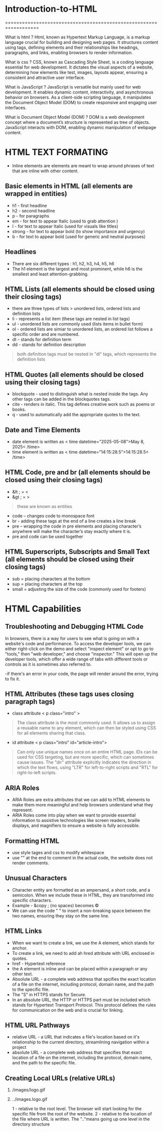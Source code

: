 # Introduction-to-HTML
==================================================================

What is html ? 
Html, known as Hypertext Markup Language, is a markup language crucial for building and designing web pages. It structures content using tags, defining elements and their relationships like headings, paragraphs, and links, enabling browsers to render information.

What is css ?
CSS, known as Cascading Style Sheet, is a coding language essential for web development. It dictates the visual aspects of a website, determining how elements like test, images, layouts appear, ensuring a consistent and attractive user interface.

What is JavaScript ?
JavaScript is versatile but mainly used for web development. It enables dynamic content, interactivity, and asynchronous behavior on browsers. As a client-side scripting language, it manipulates the Document Object Model (DOM) to create responsive and engaging user interfaces.

What is Document Object Model (DOM) ?
DOM is a web development concept where a document’s structure is represented as tree of objects. JavaScript interacts with DOM, enabling dynamic manipulation of webpage content. 

HTML TEXT FORMATING
====================================================================

- Inline elements are elements are meant to wrap around phrases of text that are inline with other content.

Basic elements in HTML (all elements are wrapped in entities)
-------------------------------------------------------------
- h1 - first headline
- h2 - second headline
- p - for paragraphs
- em - for text to appear Italic (used to grab attention ) 
- I - for text to appear Italic (used for visuals like titles) 
- strong - for text to appear bold (to show importance and urgency)
- b - for text to appear bold (used for generic and neutral purposes)


Headlines
-------------------------------
- There are six different types : h1, h2, h3, h4, h5, h6
- The h1 element is the largest and most prominent, while h6 is the smallest and least attention-grabbing.

HTML Lists (all elements should be closed using their closing tags)
--------------------------------------------------------------------
- there are three types of lists > unordered lists, ordered lists and definition lists
- li - represents a list item (these tags are nested in list tags)
- ul - unordered lists are commonly used (lists items in bullet form) 
- ol - ordered lists are simiar to unordered lists, an ordered list follows a specific order and are numbered.
- dt - stands for definition term 
- dd - stands for definition description
 > both  definition tags must be nested in "dl" tags, which represents the definition lists

HTML Quotes (all elements should be closed using their closing tags)
------------------------------
- blockquote - used to distinguish what is nested inside the tags. Any other tags can be added in the blockquotes tags. 
- cite - renders in italic. This tag defines creative work such as poems or books.
- q - used to automatically add the appropriate quotes to the text.

Date and Time Elements
------------------------------
- date element is written as < time datetime="2025-05-08">May 8, 2025< /time>
- time element is written as < time datetime="14:15:28.5">14:15:28.5< /time>

HTML Code, pre and br (all elements should be closed using their closing tags)
------------------------------------------------------------------------------
- &It ; = <                              
- &gt ; = >
> these are known as entities

- code – changes code to monospace font
- br - adding these tags at the end of a line creates a line break
- pre – wrapping the code in pre elements and placing character’s anywhere will make the character’s stay exactly where it is.
- pre and code can be used together

HTML Superscripts, Subscripts and Small Text (all elements should be closed using their closing tags)
-----------------------------------------------------------------------------------------------------
- sub = placing characters at the bottom
- sup = placing characters at the top
- small = adjusting the size of the code (commonly used for footers)

 HTML Capabilities
================================================

Troubleshooting and Debugging HTML Code
------------------------------------------------
In browsers, there is a way for users to see what is going on with a website's code and performance. To access the developer tools, we can either right-click on the demo and select "inspect element" or opt to go to "tools," then "web developer," and choose "inspector." This will open up the developer tools, which offer a wide range of tabs with different tools or controls as it is sometimes also referred to.

-if there's an error in your code, the page will render around the error, trying to fix it.

HTML Attributes (these tags uses closing paragraph tags)
----------------------------------------------------------
- class attribute < p class="intro" >
 > The class attribute is the most commonly used. It allows us to assign a reusable name to any element, which can then be styled using CSS for all elements sharing that class.
  
- id attribute < p class="intro"
                 id="article-intro">
> Can only use unique names once on an entire HTML page. IDs can be used for CSS targeting, but are more specific, which can sometimes cause issues.
> The "dir" attribute explicitly indicates the direction in which the text flows, using "LTR" for left-to-right scripts and "RTL" for right-to-left scripts.


ARIA Roles
-------------------------------------------------------
- ARIA Roles are extra attributes that we can add to HTML elements to make them more meaningful and help browsers understand what they represent.
- ARIA Roles come into play when we want to provide essential information to assistive technologies like screen readers, braille displays, and magnifiers to ensure a website is fully accessible.
  

Formatting HTML
-------------------------------------------------------
- use style tages and css to modify whitespace
- use "<!--" at the start and "-->" at the end to comment in the actual code, the website does not render comments.


Unusual Characters
--------------------------------------------------------
- Character entity are formatted as an ampersand, a short code, and a semicolon. When we include these in HTML, they are transformed into specific characters.
- Example - &copy ; (no spaces) becomes &copy;
- We can use the code "&nbsp;" to insert a non-breaking space between the two names, ensuring they stay on the same line.


HTML Links
-------------------------------------------------------
- When we want to create a link, we use the A element, which stands for anchor.
- To create a link, we need to add ah hred attribute with URL enclosed in quotes.
- href - Hypertext reference
- the A element is inline and can be placed within a paragraph or any other text.
- Absolute URL - a complete web address that spcifies the exact location of a file on the internet, including protocol, domain name, and the path to the specific file.
-  The "S" in HTTPS stands for Secure.
-  In an absolute URL, the HTTP or HTTPS part must be included which stands for Hypertext Transport Protocol. This protocol defines the rules for communication on the web and is crucial for linking.


HTML URL Pathways 
-----------------------------------------------------
- relative URL - a URL that indicates a file's location based on it's relationship to the current directory, streamlining navigation within a project
- absolute URL - a complete web address that specifies that exact location of a file on the internet, including the protocol, domain name, and the path to the specific file.

Creating Local URLs (relative URLs)
-----------------------------------------------------
1. /images/logo.gif
2. ../images.logo.gif

   1 - relative to the root level. The browser will start looking for the specific file from the root of the website.
   2 - relative to the location of the file where URL is written. The ".."means going up one level in the directory structure
  


